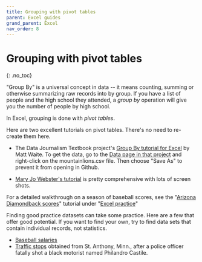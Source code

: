 ```yaml
---
title: Grouping with pivot tables
parent: Excel guides
grand_parent: Excel
nav_order: 8
---
```




# Grouping with pivot tables
{: .no_toc}



"Group By" is a universal concept in data -- it means counting, summing or otherwise summarizing raw records into by group. If you have a list of people and the high school they attended, a *group by* operation will give you the number of people by high school.

In Excel, grouping is done with *pivot tables*.

Here are two excellent tutorials on pivot tables. There's no need to re-create them here.


* The Data Journalism Textbook project's [Group By tutorial for Excel](https://github.com/datajtext/DataJournalismTextbook/blob/master/Modules/GroupBy/group_by_with_excel.md
) by Matt Waite. To get the data, go to the [Data page in that project](https://github.com/datajtext/DataJournalismTextbook/tree/master/Data) and right-click on the mountainlions.csv file. Then choose "Save As" to prevent it from opening in Github.

* [Mary Jo Webster's tutorial](http://mjwebster.github.io/DataJ/pivottables.html) is pretty comprehensive with lots of screen shots.

For a detailed walkthrough on a season of baseball scores, see the "[Arizona Diamondback scores]({{site.baseurl}}/excel/practice/12-excel-baseball)" tutorial under "[Excel practice]({{site.baseurl}}/excel/xlpractice)"


Finding good practice datasets can take some practice. Here are a few that offer good potential.  If you want to find your own, try to find data sets that contain individual records, not statistics.

  * [Baseball salaries]({{site.baseurl}}/assets/data/xlexamples/MLB2011.xlsx)
  * [Traffic stops]({{site.baseurl}}/assets/data/xlexamples/saintanthony_police.xlsx) obtained from St. Anthony, Minn., after a police officer fatally shot a black motorist named Philandro Castile.
